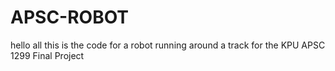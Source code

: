 # APSC-ROBOT
hello all this is the code for a robot running around a track for the KPU APSC 1299 Final Project
